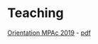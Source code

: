 # Teaching

[Orientation MPAc 2019](https://teaching.mariomilone.org/orientation_mpac/big_data_and_co) - [pdf](https://teaching.mariomilone.org/orientation_mpac/big_data_and_co/Big_Data_and_Co.pdf)
